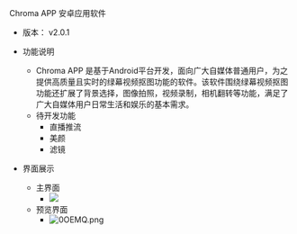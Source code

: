 Chroma APP 安卓应用软件

- 版本： v2.0.1

- 功能说明
  - Chroma APP 是基于Android平台开发，面向广大自媒体普通用户，为之提供高质量且实时的绿幕视频抠图功能的软件。该软件围绕绿幕视频抠图功能还扩展了背景选择，图像拍照，视频录制，相机翻转等功能，满足了广大自媒体用户日常生活和娱乐的基本需求。
  - 待开发功能
    - 直播推流
    - 美颜
    - 滤镜
- 界面展示
  - 主界面
    - ![](https://s1.328888.xyz/2022/06/19/0OxX3.png)
  - 预览界面
    - ![0OEMQ.png](https://s1.328888.xyz/2022/06/19/0OEMQ.png)
